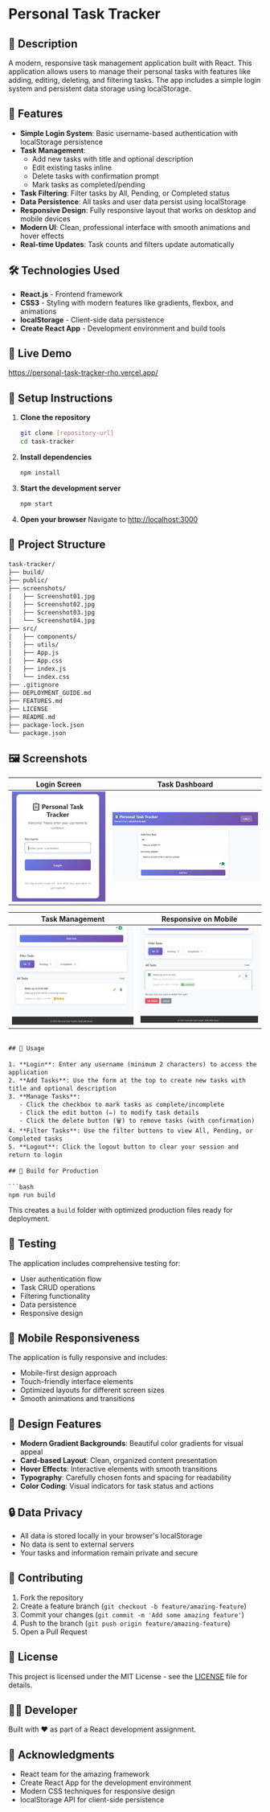 # Personal Task Tracker

## 📖 Description

A modern, responsive task management application built with React. This application allows users to manage their personal tasks with features like adding, editing, deleting, and filtering tasks. The app includes a simple login system and persistent data storage using localStorage.

## 🚀 Features

- **Simple Login System**: Basic username-based authentication with localStorage persistence
- **Task Management**: 
  - Add new tasks with title and optional description
  - Edit existing tasks inline
  - Delete tasks with confirmation prompt
  - Mark tasks as completed/pending
- **Task Filtering**: Filter tasks by All, Pending, or Completed status
- **Data Persistence**: All tasks and user data persist using localStorage
- **Responsive Design**: Fully responsive layout that works on desktop and mobile devices
- **Modern UI**: Clean, professional interface with smooth animations and hover effects
- **Real-time Updates**: Task counts and filters update automatically

## 🛠️ Technologies Used

- **React.js** - Frontend framework
- **CSS3** - Styling with modern features like gradients, flexbox, and animations
- **localStorage** - Client-side data persistence
- **Create React App** - Development environment and build tools

## 🔗 Live Demo

https://personal-task-tracker-rho.vercel.app/

## 🚀 Setup Instructions

1. **Clone the repository**
   ```bash
   git clone [repository-url]
   cd task-tracker
   ```

2. **Install dependencies**
   ```bash
   npm install
   ```

3. **Start the development server**
   ```bash
   npm start
   ```

4. **Open your browser**
   Navigate to [http://localhost:3000](http://localhost:3000)

## 📁 Project Structure

```
task-tracker/
├── build/
├── public/
├── screenshots/
│   ├── Screenshot01.jpg
│   ├── Screenshot02.jpg
│   ├── Screenshot03.jpg
│   └── Screenshot04.jpg
├── src/
│   ├── components/
│   ├── utils/
│   ├── App.js
│   ├── App.css
│   ├── index.js
│   └── index.css
├── .gitignore
├── DEPLOYMENT_GUIDE.md
├── FEATURES.md
├── LICENSE
├── README.md
├── package-lock.json
└── package.json
```

## 🖼️ Screenshots

| Login Screen          | Task Dashboard        |
|-----------------------|----------------------|
| ![Login](screenshots/Screenshot01.jpg) | ![Dashboard](screenshots/Screenshot02.jpg) |

| Task Management       | Responsive on Mobile  |
|-----------------------|----------------------|
| ![Task Management](screenshots/Screenshot03.jpg) | ![Mobile](screenshots/Screenshot04.jpg) |

```

## 🎯 Usage

1. **Login**: Enter any username (minimum 2 characters) to access the application
2. **Add Tasks**: Use the form at the top to create new tasks with title and optional description
3. **Manage Tasks**: 
   - Click the checkbox to mark tasks as complete/incomplete
   - Click the edit button (✏️) to modify task details
   - Click the delete button (🗑️) to remove tasks (with confirmation)
4. **Filter Tasks**: Use the filter buttons to view All, Pending, or Completed tasks
5. **Logout**: Click the logout button to clear your session and return to login

## 🔧 Build for Production

```bash
npm run build
```

This creates a `build` folder with optimized production files ready for deployment.

## 🧪 Testing

The application includes comprehensive testing for:
- User authentication flow
- Task CRUD operations
- Filtering functionality
- Data persistence
- Responsive design

## 📱 Mobile Responsiveness

The application is fully responsive and includes:
- Mobile-first design approach
- Touch-friendly interface elements
- Optimized layouts for different screen sizes
- Smooth animations and transitions

## 🎨 Design Features

- **Modern Gradient Backgrounds**: Beautiful color gradients for visual appeal
- **Card-based Layout**: Clean, organized content presentation
- **Hover Effects**: Interactive elements with smooth transitions
- **Typography**: Carefully chosen fonts and spacing for readability
- **Color Coding**: Visual indicators for task status and actions

## 🔒 Data Privacy

- All data is stored locally in your browser's localStorage
- No data is sent to external servers
- Your tasks and information remain private and secure

## 🤝 Contributing

1. Fork the repository
2. Create a feature branch (`git checkout -b feature/amazing-feature`)
3. Commit your changes (`git commit -m 'Add some amazing feature'`)
4. Push to the branch (`git push origin feature/amazing-feature`)
5. Open a Pull Request

## 📄 License

This project is licensed under the MIT License - see the [LICENSE](LICENSE) file for details.

## 👨‍💻 Developer

Built with ❤️ as part of a React development assignment.

## 🙏 Acknowledgments

- React team for the amazing framework
- Create React App for the development environment
- Modern CSS techniques for responsive design
- localStorage API for client-side persistence

